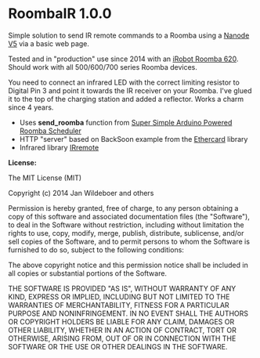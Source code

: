 # RoombaIR 1.0.0

Simple solution to send IR remote commands to a Roomba using a [Nanode V5](https://wiki.london.hackspace.org.uk/view/Project:Nanode) via a basic web page.

Tested and in "production" use since 2014 with an [iRobot Roomba 620](http://www.irobot.com/). Should work with all 500/600/700 series Roomba devices.

You need to connect an infrared LED with the correct limiting resistor to Digital Pin 3 and point it towards the IR receiver on your Roomba. I've glued it to the top of the charging station and added a reflector. Works a charm since 4 years.

- Uses **send_roomba** function from [Super Simple Arduino Powered Roomba Scheduler](http://www.instructables.com/id/Super-Simple-Arduino-Powered-Roomba-Scheduler/step3/Arduino-Script/)
- HTTP "server" based on BackSoon example from the [Ethercard](https://github.com/jcw/ethercard) library 
- Infrared library [IRremote](https://github.com/shirriff/Arduino-IRremote)

**License:**

The MIT License (MIT)

Copyright (c) 2014 Jan Wildeboer and others

Permission is hereby granted, free of charge, to any person obtaining a copy
of this software and associated documentation files (the "Software"), to deal
in the Software without restriction, including without limitation the rights
to use, copy, modify, merge, publish, distribute, sublicense, and/or sell
copies of the Software, and to permit persons to whom the Software is
furnished to do so, subject to the following conditions:

The above copyright notice and this permission notice shall be included in
all copies or substantial portions of the Software.

THE SOFTWARE IS PROVIDED "AS IS", WITHOUT WARRANTY OF ANY KIND, EXPRESS OR
IMPLIED, INCLUDING BUT NOT LIMITED TO THE WARRANTIES OF MERCHANTABILITY,
FITNESS FOR A PARTICULAR PURPOSE AND NONINFRINGEMENT. IN NO EVENT SHALL THE
AUTHORS OR COPYRIGHT HOLDERS BE LIABLE FOR ANY CLAIM, DAMAGES OR OTHER
LIABILITY, WHETHER IN AN ACTION OF CONTRACT, TORT OR OTHERWISE, ARISING FROM,
OUT OF OR IN CONNECTION WITH THE SOFTWARE OR THE USE OR OTHER DEALINGS IN
THE SOFTWARE.
